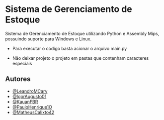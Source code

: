 # Sistema de Gerenciamento de Estoque
Sistema de Gerenciamento de Estoque utilizando Python e Assembly Mips, possuindo suporte para Windows e Linux.

- Para executar o código basta acionar o arquivo main.py
  
- Não deixar projeto o projeto em pastas que contenham caracteres especiais

## Autores

- [@LeandroMCarv](https://www.github.com/LeandroMCarv)
- [@IgorAugusto01](https://github.com/IgorAugusto01)
- [@KauanFBR](https://github.com/KauanFBR)
- [@PauloHenrique1O](https://github.com/PauloHenrique1O)
- [@MatheusCalixto42](https://github.com/MatheusCalixto42)
